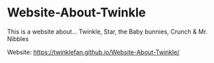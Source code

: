 # Website-About-Twinkle
This is a website about...
Twinkle, Star, the Baby bunnies, Crunch & Mr. Nibbles

Website: https://twinklefan.github.io/Website-About-Twinkle/
